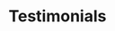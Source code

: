 ---
layout: category
title:  "Testimonials"
categories: 
exc: Quis est id duis culpa occaecat veniam officia.
img: "assets/img/featured/testimonials.jpg"
---